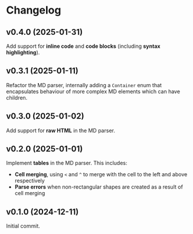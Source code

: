 # Changelog

## v0.4.0 (2025-01-31)

Add support for **inline code** and **code blocks** (including **syntax highlighting**).

## v0.3.1 (2025-01-11)

Refactor the MD parser, internally adding a `Container` enum that encapsulates behaviour of
more complex MD elements which can have children.

## v0.3.0 (2025-01-02)

Add support for **raw HTML** in the MD parser.

## v0.2.0 (2025-01-01)

Implement **tables** in the MD parser. This includes:
- **Cell merging**, using `<` and `^` to merge with the cell to the left and above respectively
- **Parse errors** when non-rectangular shapes are created as a result of cell merging

## v0.1.0 (2024-12-11)

Initial commit.
